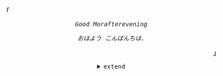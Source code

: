 <!---
Inspired from https://github.com/janleigh and https://github.com/Haceau-Zoac
--->
<p align="left"><strong><samp>「</samp></strong></p>
<p align="center">
      <samp>
         <em>Good Morafterevening</em>
      </samp><br>
   </p>
   <p align="center">
      <samp>
         <em>おはよう こんばんちは.</em>
      </samp><br>
   </p>
   <p align="right"><strong><samp>」</samp></strong></p>
   
<details align="center">
<summary><samp>extend</samp></summary>
  <p align="center">
   <samp>
      <em>languages and Thechnologies.</em>
      <br>
   </samp><br>
   <img src="https://img.shields.io/badge/C-00599C?style=for-the-badge&logo=c&logoColor=white">
   <img src="https://img.shields.io/badge/C%2B%2B-00599C?style=for-the-badge&logo=c%2B%2B&logoColor=white">
   <img src="https://img.shields.io/badge/HTML5-E34F26?style=for-the-badge&logo=html5&logoColor=white">
   <img src="https://img.shields.io/badge/CSS3-1572B6?style=for-the-badge&logo=css3&logoColor=white">
    <br>
   <img src="https://img.shields.io/badge/Tailwind_CSS-38B2AC?style=for-the-badge&logo=tailwind-css&logoColor=white">
   <img src="https://img.shields.io/badge/Lua-2C2D72?style=for-the-badge&logo=lua&logoColor=white">
    <br>
   <img src="https://img.shields.io/badge/Lisp-black?style=for-the-badge&logo=lisp&logoColor=#E57324">
   <img src="https://img.shields.io/badge/Fedora-294172?style=for-the-badge&logo=fedora&logoColor=white">
   <img src="https://img.shields.io/badge/Gentoo-54487A?style=for-the-badge&logo=gentoo&logoColor=white">
   <br>
   <img src="https://img.shields.io/badge/Red%20Hat-EE0000?style=for-the-badge&logo=redhat&logoColor=white">
   <img src="https://img.shields.io/badge/Linux-FCC624?style=for-the-badge&logo=linux&logoColor=black">
   <img src="https://img.shields.io/badge/NeoVim-%2357A143.svg?&style=for-the-badge&logo=neovim&logoColor=white">
   <br>
   <img src="https://img.shields.io/badge/VIM-%2311AB00.svg?&style=for-the-badge&logo=vim&logoColor=white">
   <img src="https://img.shields.io/badge/gimp-5C5543?style=for-the-badge&logo=gimp&logoColor=white">
    <br>
</p>
  <p align="center">
      <samp>
         <em>Github stats.</em>
      </samp><br>
      <img align="center" src=https://github-readme-stats.vercel.app/api?username=LancelotMilton&show_icons=true&theme=tokyonight>
    <br>
    <img align="center" src=https://github-readme-stats.vercel.app/api/top-langs/?username=LancelotMilton&layout=compact&theme=tokyonight>
   </p>
<!---
LancelotMilton/LancelotMilton is a ✨ special ✨ repository because its `README.md` (this file) appears on your GitHub profile.
You can click the Preview link to take a look at your changes.

- 👋 Hi, I’m @LancelotMilton
- 👀 I’m interested in C, C++ and Lisp programming
- 🌱 I’m currently learning Computer science
- 💞️ I wanna become a open sourcce developer
- 📫 you can find me on alirezashojaei82@gmail.com
---> 
